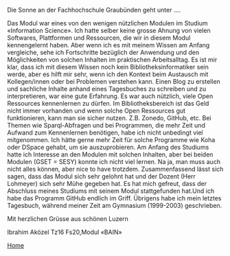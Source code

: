  Die Sonne an der Fachhochschule Graubünden geht unter ....

Das Modul war eines von den wenigen nützlichen Modulen im Studium «Information Science». Ich hatte selber keine grosse Ahnung von vielen Softwares, Plattformen und Ressourcen, die wir in diesem Modul kennengelernt haben. Aber wenn ich es mit meinem Wissen am Anfang vergleiche, sehe ich Fortschritte bezüglich der Anwendung und den Möglichkeiten von solchen Inhalten im praktischen Arbeitsalltag. Es ist mir klar, dass ich mit diesem Wissen noch kein Bibliotheksinformatiker sein werde, aber es hilft mir sehr, wenn ich den Kontext beim Austausch mit Kollegen/innen oder bei Problemen verstehen kann.
Einen Blog zu erstellen und sachliche Inhalte anhand eines Tagesbuches zu schreiben und zu interpretieren, war eine gute Erfahrung. Es war auch nützlich, viele Open Ressources kennenlernen zu dürfen. Im Bibliotheksbereich ist das Geld nicht immer vorhanden und wenn solche Open Ressources gut funktionieren, kann man sie sicher nutzen. Z.B. Zonedo, GitHub, etc.
Bei Themen wie Sparql-Abfragen und bei Programmen, die mehr Zeit und Aufwand zum Kennenlernen benötigen, habe ich nicht unbedingt viel mitgenommen. Ich hätte gerne mehr Zeit für solche Programme wie Koha oder DSpace gehabt, um sie auszuprobieren. Am Anfang des Studiums hatte ich Interesse an den Modulen mit solchen Inhalten, aber bei beiden Modulen (GSET = SESY) konnte ich nicht viel lernen. Na ja, man muss auch nicht alles können, aber nice to have trotzdem.
Zusammenfassend lässt sich sagen, dass das Modul sich sehr gelohnt hat und der Dozent (Herr Lohmeyer) sich sehr Mühe gegeben hat. Es hat mich gefreut, dass der Abschluss meines Studiums mit seinem Modul stattgefunden hat.Und ich habe das Programm GitHub endlich im Griff. Übrigens habe ich mein letztes Tagesbuch, während meiner Zeit am Gymnasium (1999-2003) geschrieben. 
 

Mit herzlichen Grüsse aus schönen Luzern

Ibrahim Aközel
Tz16
Fs20,Modul «BAIN»


[Home](https://akoezeibrahi.github.io/Blogbeitraege_BAIN20_Akoezel/)
